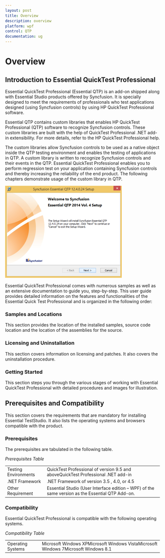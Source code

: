 ```yaml
---
layout: post
title: Overview
description: overview
platform: wpf
control: QTP
documentation: ug
---
```


# Overview

## Introduction to Essential QuickTest Professional

Essential QuickTest Professional (Essential QTP) is an add-on shipped along with Essential Studio products offered by Syncfusion. It is specially designed to meet the requirements of professionals who test applications designed (using Syncfusion controls) by using HP QuickTest Professional software. 

Essential QTP contains custom libraries that enables HP QuickTest Professional (QTP) software to recognize Syncfusion controls. These custom libraries are built with the help of QuickTest Professional .NET add-in extensibility. For more details, refer to the HP QuickTest Professional help. 

The custom libraries allow Syncfusion controls to be used as a native object inside the QTP testing environment and enables the testing of applications in QTP. A custom library is written to recognize Syncfusion controls and their events in the QTP. Essential QuickTest Professional enables you to perform regression test on your application containing Syncfusion controls and thereby increasing the reliability of the end product. The following chapters demonstrate usage of the custom library in QTP.

![](Overview_images/Overview_img1.png)



Essential QuickTest Professional comes with numerous samples as well as an extensive documentation to guide you, step-by-step. This user guide provides detailed information on the features and functionalities of the Essential Quick Test Professional and is organized in the following order:

### Samples and Locations 

This section provides the location of the installed samples, source code location and the location of the assemblies for the source.

### Licensing and Uninstallation

This section covers information on licensing and patches. It also covers the uninstallation procedure.

### Getting Started

This section steps you through the various stages of working with Essential QuickTest Professional with detailed procedures and images for illustration.

## Prerequisites and Compatibility

This section covers the requirements that are mandatory for installing Essential TestStudio. It also lists the operating systems and browsers compatible with the product.

### Prerequisites

The prerequisites are tabulated in the following table.

_Prerequisites Table_

<table>
<tr>
<td>
Testing Environments</td><td>
QuickTest Professional of version 9.5 and aboveQuickTest Professional .NET add-in </td></tr>
<tr>
<td>
.NET Framework </td><td>
.NET Framework of version 3.5 , 4.0, or 4.5</td></tr>
<tr>
<td>
Other Requirement</td><td>
Essential Studio (User Interface edition – WPF) of the same version as the Essential QTP Add-on. </td></tr>
</table>

### Compatibility

Essential QuickTest Professional is compatible with the following operating systems.

_Compatibility Table_

<table>
<tr>
<td>
Operating Systems</td><td>
Microsoft Windows XPMicrosoft Windows VistaMicrosoft Windows 7Microsoft Windows 8.1</td></tr>
</table>


